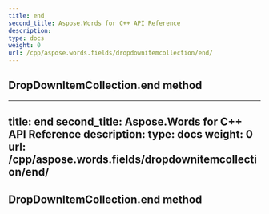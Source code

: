 ```yaml
---
title: end
second_title: Aspose.Words for C++ API Reference
description: 
type: docs
weight: 0
url: /cpp/aspose.words.fields/dropdownitemcollection/end/
---
```

## DropDownItemCollection.end method




---
title: end
second_title: Aspose.Words for C++ API Reference
description: 
type: docs
weight: 0
url: /cpp/aspose.words.fields/dropdownitemcollection/end/
---
## DropDownItemCollection.end method




